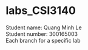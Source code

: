 # labs_CSI3140
Student name: Quang Minh Le
</br>
Student number: 300165003
</br>
Each branch for a specific lab
